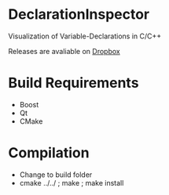 DeclarationInspector
====================

Visualization of Variable-Declarations in C/C++

Releases are avaliable on [Dropbox](https://www.dropbox.com/sh/3gbyl0s17h2vlut/AAAfzbbRKqsRvQ1U51UwmDV1a/DeclarationInspector) 


# Build Requirements
* Boost
* Qt
* CMake

# Compilation
* Change to build folder
* cmake ../../ ; make ; make install






